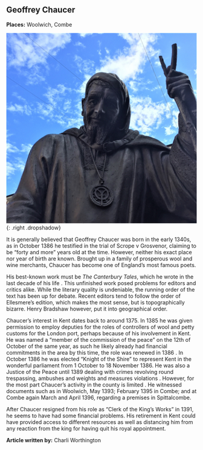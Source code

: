 <param ve-config style="article">

## Geoffrey Chaucer

**Places:** Woolwich, Combe

![Geoffrey Chaucer Statue, Canterbury](images/chaucer.JPG){: .right .dropshadow}

It is generally believed that Geoffrey Chaucer was born in the early 1340s, as in October 1386 he testified in the trial of Scrope v Grosvenor, claiming to be “forty and more” years old at the time. However, neither his exact place nor year of birth are known. Brought up in a family of prosperous wool and wine merchants, Chaucer has become one of England’s most famous poets.

His best-known work must be _The Canterbury Tales_, which he wrote in the last decade of his life . This unfinished work posed problems for editors and critics alike. While the literary quality is undeniable, the running order of the text has been up for debate. Recent editors tend to follow the order of Ellesmere’s edition, which makes the most sense, but is topographically bizarre. Henry Bradshaw however, put it into geographical order.

Chaucer’s interest in Kent dates back to around 1375. In 1385 he was given permission to employ deputies for the roles of controllers of wool and petty customs for the London port, perhaps because of his involvement in Kent. He was named a “member of the commission of the peace” on the 12th of October of the same year, as such he likely already had financial commitments in the area by this time, the role was renewed in 1386 . In October 1386 he was elected “Knight of the Shire” to represent Kent in the wonderful parliament from 1 October to 18 November 1386. He was also a Justice of the Peace until 1389 dealing with crimes revolving round trespassing, ambushes and weights and measures violations . However, for the most part Chaucer’s activity in the county is limited . He witnessed documents such as in Woolwich, May 1393; February 1395 in Combe; and at Combe again March and April 1396, regarding a premises in Spittalcombe. 

After Chaucer resigned from his role as “Clerk of the King’s Works” in 1391, he seems to have had some financial problems. His retirement in Kent could have provided access to different resources as well as distancing him from any reaction from the king for having quit his royal appointment.

**Article written by:** Charli Worthington
